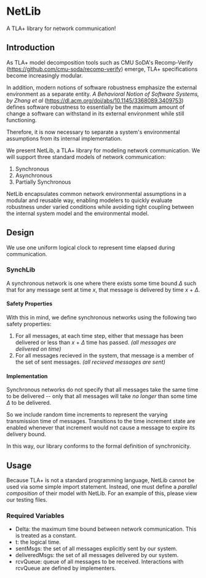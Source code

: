 # NetLib

A TLA+ library for network communication!

## Introduction

As TLA+ model decomposition tools such as CMU SoDA's Recomp-Verify (https://github.com/cmu-soda/recomp-verify) emerge,
TLA+ specifications become increasingly modular.

In addition, modern notions of software robustness emphasize the external environment as a separate entity. *A Behavioral Notion of Software Systems, by Zhang et al* (https://dl.acm.org/doi/abs/10.1145/3368089.3409753) defines software robustness to essentially be the maximum amount of change a software can withstand in its external environment while still functioning.

Therefore, it is now necessary to separate a system's environmental assumptions from its internal implementation.

We present NetLib, a TLA+ library for modeling network communication. We will support three standard models of network communication:
1. Synchronous
2. Asynchronous
3. Partially Synchronous

NetLib encapsulates common network environmental assumptions in a modular and reusable way, enabling modelers to quickly evaluate robustness under varied conditions while avoiding tight coupling between the internal system model and the environmental model.

## Design
We use one uniform logical clock to represent time elapsed during communication.

### SynchLib
A synchronous network is one where there exists some time bound $\Delta$ such that for any message sent at time *x*, that message is delivered by time *x* + $\Delta$.

#### Safety Properties

With this in mind, we define synchronous networks using the following two safety properties:
1. For all messages, at each time step, either that message has been delivered or less than *x* + $\Delta$ time has passed. *(all messages are delivered on time)*
2. For all messages recieved in the system, that message is a member of the set of sent messages. *(all recieved messages are sent)*

#### Implementation
Synchronous networks do not specify that all messages take the same time to be delivered -- only that all messages will take *no longer* than some time $\Delta$ to be delivered.

So we include random time increments to represent the varying transmission time of messages. Transitions to the time increment state are enabled whenever that increment would not cause a message to expire its delivery bound.

In this way, our library conforms to the formal definition of synchronicity.

## Usage

Because TLA+ is not a standard programming language, NetLib cannot be used via some simple import statement. Instead, one must define a *parallel composition* of their model with NetLib. For an example of this, please view our testing files.

### Required Variables
- Delta: the maximum time bound between network communication. This is treated as a constant.
- t: the logical time. 
- sentMsgs: the set of all messages explicitly sent by our system.
- deliveredMsgs: the set of all messages delivered by our system.
- rcvQueue: queue of all messages to be received. Interactions with rcvQueue are defined by implementers.